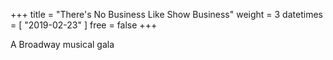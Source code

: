 +++
title = "There's No Business Like Show Business"
weight = 3
datetimes = [ "2019-02-23" ]
free = false
+++

A Broadway musical gala